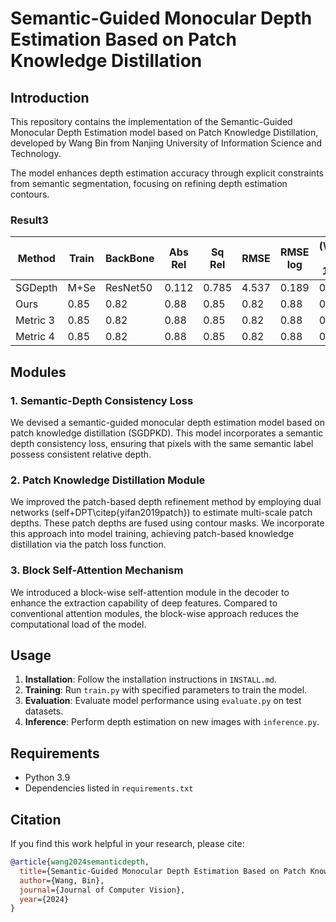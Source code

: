 # Semantic-Guided Monocular Depth Estimation Based on Patch Knowledge Distillation

## Introduction
This repository contains the implementation of the Semantic-Guided Monocular Depth Estimation model based on Patch Knowledge Distillation, developed by Wang Bin from Nanjing University of Information Science and Technology.

The model enhances depth estimation accuracy through explicit constraints from semantic segmentation, focusing on refining depth estimation contours.

### Result3

| Method | Train | BackBone | Abs Rel | Sq Rel | RMSE | RMSE log | \(\delta < 1.25\) | \({\delta ^2} < 1.25\) | \({\delta ^3} < 1.25\)| 
|--------|---------|---------|---------|---------|---------|---------|---------|---------|---------|
| SGDepth | M+Se | ResNet50 | 0.112 | 0.785 | 4.537 | 0.189 | 0.885 | 0.963 |0.982   |
| Ours | 0.85 | 0.82 | 0.88 | 0.85 | 0.82 | 0.88 | 0.85 | 0.82 | 0.88 | 
| Metric 3 | 0.85 | 0.82 | 0.88 | 0.85 | 0.82 | 0.88 | 0.85 | 0.82 | 0.88 |
| Metric 4 | 0.85 | 0.82 | 0.88 | 0.85 | 0.82 | 0.88 | 0.85 | 0.82 | 0.88 | 0

## Modules

### 1. Semantic-Depth Consistency Loss
We devised a semantic-guided monocular depth estimation model based on patch knowledge distillation (SGDPKD). This model incorporates a semantic depth consistency loss, ensuring that pixels with the same semantic label possess consistent relative depth.

### 2. Patch Knowledge Distillation Module
We improved the patch-based depth refinement method by employing dual networks (self+DPT\citep{yifan2019patch}) to estimate multi-scale patch depths. These patch depths are fused using contour masks. We incorporate this approach into model training, achieving patch-based knowledge distillation via the patch loss function.

### 3. Block Self-Attention Mechanism
We introduced a block-wise self-attention module in the decoder to enhance the extraction capability of deep features. Compared to conventional attention modules, the block-wise approach reduces the computational load of the model.

## Usage
1. **Installation**: Follow the installation instructions in `INSTALL.md`.
2. **Training**: Run `train.py` with specified parameters to train the model.
3. **Evaluation**: Evaluate model performance using `evaluate.py` on test datasets.
4. **Inference**: Perform depth estimation on new images with `inference.py`.

## Requirements
- Python 3.9
- Dependencies listed in `requirements.txt`

## Citation
If you find this work helpful in your research, please cite:
```bibtex
@article{wang2024semanticdepth,
  title={Semantic-Guided Monocular Depth Estimation Based on Patch Knowledge Distillation},
  author={Wang, Bin},
  journal={Journal of Computer Vision},
  year={2024}
}


